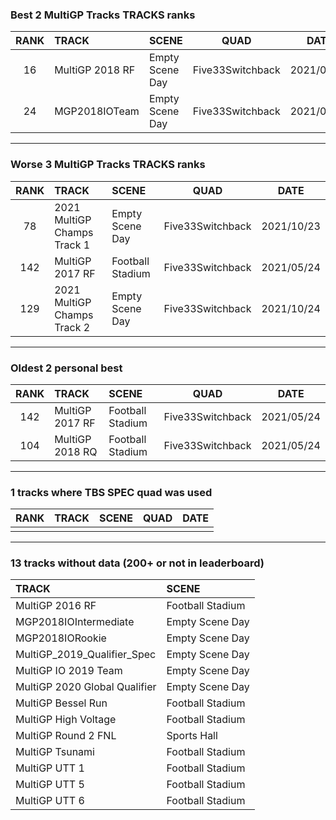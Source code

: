 ### Best 2 MultiGP Tracks TRACKS ranks
|RANK|TRACK|SCENE|QUAD|DATE|
|:---:|:---|:---|:---:|:---:|
|16|MultiGP 2018 RF|Empty Scene Day|Five33Switchback|2021/09/06|
|24|MGP2018IOTeam|Empty Scene Day|Five33Switchback|2021/07/10|
---
### Worse 3 MultiGP Tracks TRACKS ranks
|RANK|TRACK|SCENE|QUAD|DATE|
|:---:|:---|:---|:---:|:---:|
|78|2021 MultiGP Champs Track 1|Empty Scene Day|Five33Switchback|2021/10/23|
|142|MultiGP 2017 RF|Football Stadium|Five33Switchback|2021/05/24|
|129|2021 MultiGP Champs Track 2|Empty Scene Day|Five33Switchback|2021/10/24|
---
### Oldest 2 personal best
|RANK|TRACK|SCENE|QUAD|DATE|
|:---:|:---|:---|:---:|:---:|
|142|MultiGP 2017 RF|Football Stadium|Five33Switchback|2021/05/24|
|104|MultiGP 2018 RQ|Football Stadium|Five33Switchback|2021/05/24|
---
### 1 tracks where TBS SPEC quad was used
|RANK|TRACK|SCENE|QUAD|DATE|
|:---:|:---|:---|:---:|:---:|
||||||
---
### 13 tracks without data (200+ or not in leaderboard)
|TRACK|SCENE|
|:---|:---|
|MultiGP 2016 RF|Football Stadium|
|MGP2018IOIntermediate|Empty Scene Day|
|MGP2018IORookie|Empty Scene Day|
|MultiGP_2019_Qualifier_Spec|Empty Scene Day|
|MultiGP IO 2019 Team|Empty Scene Day|
|MultiGP 2020 Global Qualifier|Empty Scene Day|
|MultiGP Bessel Run|Football Stadium|
|MultiGP High Voltage|Football Stadium|
|MultiGP Round 2 FNL|Sports Hall|
|MultiGP Tsunami|Football Stadium|
|MultiGP UTT 1|Football Stadium|
|MultiGP UTT 5|Football Stadium|
|MultiGP UTT 6|Football Stadium|
